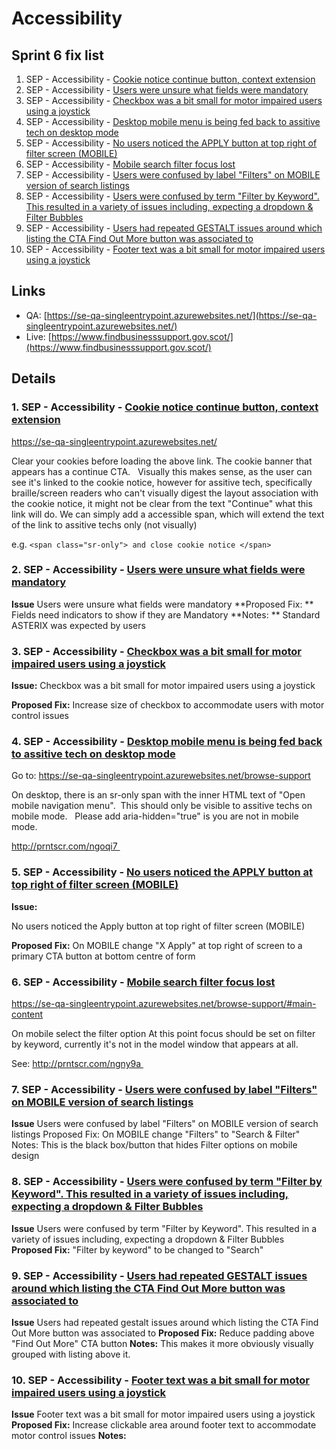 # Accessibility

## Sprint 6 fix list

1. SEP - Accessibility - [Cookie notice continue button, context extension](https://scotent.leankit.com/card/829611697)
2. SEP - Accessibility - [Users were unsure what fields were mandatory](https://scotent.leankit.com/card/831026973)
3. SEP - Accessibility - [Checkbox was a bit small for motor impaired users using a joystick](https://scotent.leankit.com/card/831030274)
4. SEP - Accessibility - [Desktop mobile menu is being fed back to assitive tech on desktop mode](https://scotent.leankit.com/card/829592114)
5. SEP - Accessibility - [No users noticed the APPLY button at top right of filter screen (MOBILE)](https://scotent.leankit.com/card/831033681)
6. SEP - Accessibility - [Mobile search filter focus lost](https://scotent.leankit.com/card/829584216)
7. SEP - Accessibility - [Users were confused by label "Filters" on MOBILE version of search listings](https://scotent.leankit.com/card/831032569)
8. SEP - Accessibility - [Users were confused by term "Filter by Keyword". This resulted in a variety of issues including, expecting a dropdown & Filter Bubbles](https://scotent.leankit.com/card/831025570)
9. SEP - Accessibility - [Users had repeated GESTALT issues around which listing the CTA Find Out More button was associated to](https://scotent.leankit.com/card/831027057)
10. SEP - Accessibility - [Footer text was a bit small for motor impaired users using a joystick](https://scotent.leankit.com/card/831026771)


## Links
- QA: [https://se-qa-singleentrypoint.azurewebsites.net/](https://se-qa-singleentrypoint.azurewebsites.net/)
- Live: [https://www.findbusinesssupport.gov.scot/](https://www.findbusinesssupport.gov.scot/)



## Details
### 1. SEP - Accessibility - [Cookie notice continue button, context extension](https://scotent.leankit.com/card/829611697)
https://se-qa-singleentrypoint.azurewebsites.net/

Clear your cookies before loading the above link.
The cookie banner that appears has a continue CTA.   Visually this makes sense, as the user can see it's linked to the cookie notice, however for assitive tech, specifically braille/screen readers who can't visually digest the layout association with the cookie notice, it might not be clear from the text "Continue" what this link will do.
We can simply add a accessible span, which will extend the text of the link to assitive techs only (not visually)

e.g. `<span class="sr-only"> and close cookie notice </span>`

### 2. SEP - Accessibility - [Users were unsure what fields were mandatory](https://scotent.leankit.com/card/831026973)
**Issue**
Users were unsure what fields were mandatory
**Proposed Fix: **
Fields need indicators to show if they are Mandatory
**Notes: **
Standard ASTERIX was expected by users

### 3. SEP - Accessibility - [Checkbox was a bit small for motor impaired users using a joystick](https://scotent.leankit.com/card/831030274)
**Issue:**
Checkbox was a bit small for motor impaired users using a joystick


**Proposed Fix:**
Increase size of checkbox to accommodate users with motor control issues

### 4. SEP - Accessibility - [Desktop mobile menu is being fed back to assitive tech on desktop mode](https://scotent.leankit.com/card/829592114)
Go to: https://se-qa-singleentrypoint.azurewebsites.net/browse-support

On desktop, there is an sr-only span with the inner HTML text of "Open mobile navigation menu".  This should only be visible to assitive techs on mobile mode.   Please add aria-hidden="true" is you are not in mobile mode.

http://prntscr.com/ngoqi7 



### 5. SEP - Accessibility - [No users noticed the APPLY button at top right of filter screen (MOBILE)](https://scotent.leankit.com/card/831033681)
**Issue:** 

No users noticed the Apply button at top right of filter screen (MOBILE) 

**Proposed Fix:**
On MOBILE change "X Apply" at top right of screen to a primary CTA button at bottom centre of form

### 6. SEP - Accessibility - [Mobile search filter focus lost](https://scotent.leankit.com/card/829584216)
https://se-qa-singleentrypoint.azurewebsites.net/browse-support/#main-content

On mobile select the filter option
At this point focus should be set on filter by keyword, currently it's not in the model window that appears at all.

See: http://prntscr.com/ngny9a 


### 7. SEP - Accessibility - [Users were confused by label "Filters" on MOBILE version of search listings](https://scotent.leankit.com/card/831032569)

**Issue**
Users were confused by label "Filters" on MOBILE version of search listings
Proposed Fix: 
On MOBILE change "Filters" to "Search & Filter"
Notes: 
This is the black box/button that hides Filter options on mobile design

### 8. SEP - Accessibility - [Users were confused by term "Filter by Keyword". This resulted in a variety of issues including, expecting a dropdown & Filter Bubbles](https://scotent.leankit.com/card/831025570)

**Issue**
Users were confused by term "Filter by Keyword". This resulted in a variety of issues including, expecting a dropdown & Filter Bubbles
**Proposed Fix:** 
"Filter by keyword" to be changed to "Search"


### 9. SEP - Accessibility - [Users had repeated GESTALT issues around which listing the CTA Find Out More button was associated to](https://scotent.leankit.com/card/831027057)

**Issue**
Users had repeated gestalt issues around which listing the CTA Find Out More button was associated to
**Proposed Fix:**
Reduce padding above "Find Out More" CTA button
**Notes:**
This makes it more obviously visually grouped with listing above it.

### 10. SEP - Accessibility - [Footer text was a bit small for motor impaired users using a joystick](https://scotent.leankit.com/card/831026771)
**Issue**
Footer text was a bit small for motor impaired users using a joystick
**Proposed Fix:**
Increase clickable area around footer text to accommodate motor control issues
**Notes:** 


